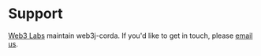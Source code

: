 Support
=======

[Web3 Labs](https://www.web3labs.com) maintain web3j-corda. If you'd like to get in touch, please [email us](mailto:hi@web3labs.com?subject=web3j-corda).

